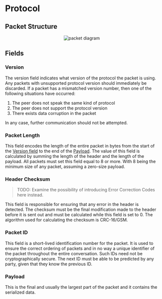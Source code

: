 # Protocol

## Packet Structure

<div align="center">
  <picture>
    <source media="(prefers-color-scheme: light)" srcset="./assets/packet-diagram-light.svg">
    <source media="(prefers-color-scheme: dark)" srcset="./assets/packet-diagram-dark.svg">
    <img alt="packet diagram">
  </picture>
</div>

## Fields

### Version

The version field indicates what version of the protocol the packet is using. Any packets with unsupported protocol version should immediately be discarded. If a packet has a mismatched version number, then one of the following situations have occurred:

1. The peer does not speak the same kind of protocol
2. The peer does not support the protocol version
3. There exists data corruption in the packet

In any case, further communication should not be attempted.

### Packet Length

This field encodes the length of the entire packet in bytes from the start of the [Version field](#version) to the end of the [Payload](#payload). The value of this field is calculated by summing the length of  the header and the length of the payload. All packets must set this field equal to 8 or more. With 8 being the minimum size of any packet, assuming a zero-size payload.

### Header Checksum

> TODO: Examine the possibility of introducing Error Correction Codes here instead.

This field is responsible for ensuring that any error in the header is detected. The checksum must be the final modification made to the header before it is sent out and must be calculated while this field is set to 0. The algorithm used for calculating the checksum is CRC-16/GSM.

### Packet ID

This field is a short-lived identification number for the packet. It is used to ensure the correct ordering of packets and in no way a unique identifier of the packet throughout the entire conversation. Such IDs need not be cryptographically secure. The next ID must be able to be predicted by any party, given that they know the previous ID.

### Payload

This is the final and usually the largest part of the packet and it contains the serialized data.
